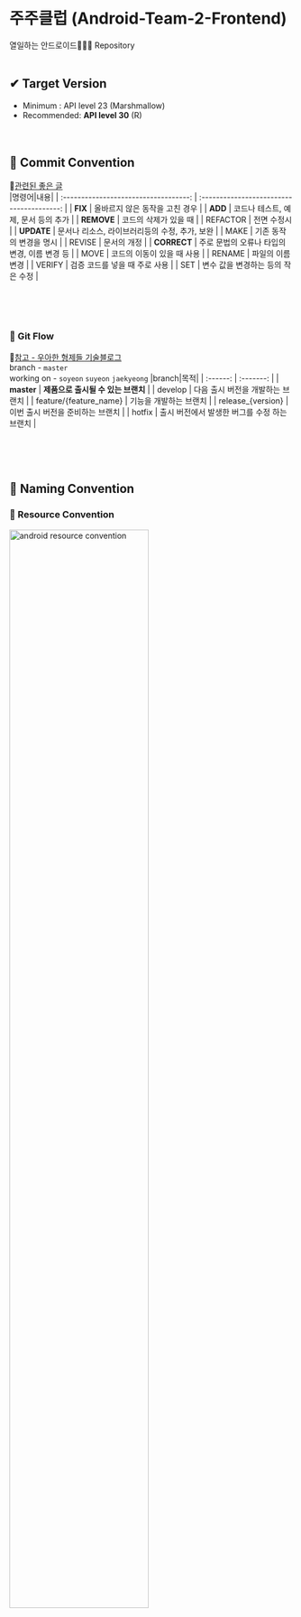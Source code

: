 # 주주클럽 (Android-Team-2-Frontend)
열일하는 안드로이드🐜🐜🐜 Repository
<br/><br/>
## ✔ Target Version
- Minimum : API level 23 (Marshmallow)  
- Recommended: **API level 30** (R)
<br/><br/><br/>
## 📑 Commit Convention
📌[관련된 좋은 글](https://chris.beams.io/posts/git-commit)
<br/>
|명령어|내용|
| :-----------------------------------: | :---------------------------------------: |
| **FIX** | 올바르지 않은 동작을 고친 경우 |
| **ADD** |   코드나 테스트, 예제, 문서 등의 추가   |
| **REMOVE** |   코드의 삭제가 있을 때   |
| REFACTOR |   전면 수정시   |
| **UPDATE** |   문서나 리소스, 라이브러리등의 수정, 추가, 보완   |
| MAKE |  기존 동작의 변경을 명시   |
| REVISE |  문서의 개정   |
| **CORRECT** | 주로 문법의 오류나 타입의 변경, 이름 변경 등   |
| MOVE |  코드의 이동이 있을 때 사용   |
| RENAME | 파일의 이름 변경 |
| VERIFY | 검증 코드를 넣을 때 주로 사용   |
| SET | 변수 값을 변경하는 등의 작은 수정   |

<br/><br/><br/>
### 🔀 Git Flow
📌[참고 - 우아한 형제들 기술블로그](https://woowabros.github.io/experience/2017/10/30/baemin-mobile-git-branch-strategy.html)
<br/>
branch - ```master```  
working on - ```soyeon``` ```suyeon``` ```jaekyeong```
|branch|목적|
| :------: | :-------: |
|  **master** | **제품으로 출시될 수 있는 브랜치**  |
|  develop  | 다음 출시 버전을 개발하는 브랜치  |
|  feature/{feature_name}  | 기능을 개발하는 브랜치  |
|  release_{version}  | 이번 출시 버전을 준비하는 브랜치  |
|  hotfix  | 출시 버전에서 발생한 버그를 수정 하는 브랜치  |

<br/><br/><br/>
## 🔨 Naming Convention

### 🎨 Resource Convention
<img width="70%" alt="android resource convention" src="https://user-images.githubusercontent.com/35393459/113091935-f400b900-9227-11eb-9a1e-188ad085387c.png"></img>
